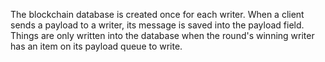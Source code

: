 The blockchain database is created once for each writer.
When a client sends a payload to a writer, its message is saved into the payload field.
Things are only written into the database when the round's winning writer has an item on its payload queue to write.
